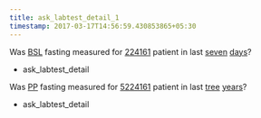```yaml
---
title: ask_labtest_detail_1
timestamp: 2017-03-17T14:56:59.430853865+05:30
---
```


Was [BSL](labtest_name) fasting measured for [224161](number/patient_id) patient in last [seven](count) [days](is_years_months_days_hours_minutes)?
* ask_labtest_detail

Was [PP](labtest_name) fasting measured for [5224161](number/patient_id) patient in last [tree](count) [years](is_years_months_days_hours_minutes)?
* ask_labtest_detail

